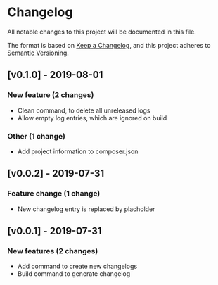 # Changelog

All notable changes to this project will be documented in this file.

The format is based on [Keep a Changelog](https://keepachangelog.com/), and this project adheres to [Semantic Versioning](https://semver.org/spec/v2.0.0.html).

<!-- CHANGELOGER -->

## [v0.1.0] - 2019-08-01

### New feature (2 changes)

* Clean command, to delete all unreleased logs
* Allow empty log entries, which are ignored on build

### Other (1 change)

* Add project information to composer.json


## [v0.0.2] - 2019-07-31

### Feature change (1 change)

* New changelog entry is replaced by placholder


## [v0.0.1] - 2019-07-31

### New features (2 changes)

* Add command to create new changelogs
* Build command to generate changelog
